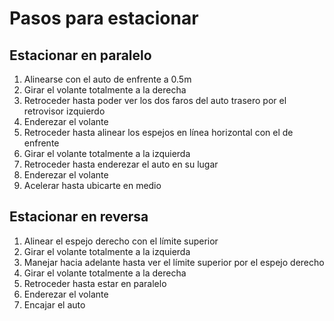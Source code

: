 # Pasos para estacionar

## Estacionar en paralelo
1. Alinearse con el auto de enfrente a 0.5m 
2. Girar el volante totalmente a la derecha
3. Retroceder hasta poder ver los dos faros del auto trasero por el retrovisor izquierdo
4. Enderezar el volante
5. Retroceder hasta alinear los espejos en línea horizontal con el de enfrente
6. Girar el volante totalmente a la izquierda
7. Retroceder hasta enderezar el auto en su lugar
8. Enderezar el volante
9. Acelerar hasta ubicarte en medio

## Estacionar en reversa
1. Alinear el espejo derecho con el límite superior
2. Girar el volante totalmente a la izquierda
3. Manejar hacia adelante hasta ver el límite superior por el espejo derecho
4. Girar el volante totalmente a la derecha
5. Retroceder hasta estar en paralelo
6. Enderezar el volante
7. Encajar el auto

